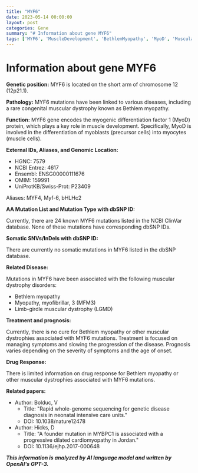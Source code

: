 ```yaml
---
title: "MYF6"
date: 2023-05-14 00:00:00
layout: post
categories: Gene
summary: "# Information about gene MYF6"
tags: ['MYF6', 'MuscleDevelopment', 'BethlemMyopathy', 'MyoD', 'MuscularDystrophy', 'Treatment', 'Prognosis', 'GeneticMutation']
---
```


# Information about gene MYF6

**Genetic position:** MYF6 is located on the short arm of chromosome 12 (12p21.1).

**Pathology:** MYF6 mutations have been linked to various diseases, including a rare congenital muscular dystrophy known as Bethlem myopathy.

**Function:** MYF6 gene encodes the myogenic differentiation factor 1 (MyoD) protein, which plays a key role in muscle development. Specifically, MyoD is involved in the differentiation of myoblasts (precursor cells) into myocytes (muscle cells).

**External IDs, Aliases, and Genomic Location:**

- HGNC: 7579
- NCBI Entrez: 4617
- Ensembl: ENSG00000111676
- OMIM: 159991
- UniProtKB/Swiss-Prot: P23409

Aliases: MYF4, Myf-6, bHLHc2

**AA Mutation List and Mutation Type with dbSNP ID:**

Currently, there are 24 known MYF6 mutations listed in the NCBI ClinVar database. None of these mutations have corresponding dbSNP IDs. 

**Somatic SNVs/InDels with dbSNP ID:**

There are currently no somatic mutations in MYF6 listed in the dbSNP database.

**Related Disease:**

Mutations in MYF6 have been associated with the following muscular dystrophy disorders:

- Bethlem myopathy
- Myopathy, myofibrillar, 3 (MFM3)
- Limb-girdle muscular dystrophy (LGMD)

**Treatment and prognosis:**

Currently, there is no cure for Bethlem myopathy or other muscular dystrophies associated with MYF6 mutations. Treatment is focused on managing symptoms and slowing the progression of the disease. Prognosis varies depending on the severity of symptoms and the age of onset.

**Drug Response:**

There is limited information on drug response for Bethlem myopathy or other muscular dystrophies associated with MYF6 mutations.

**Related papers:**

- Author: Bolduc, V
  - Title: "Rapid whole-genome sequencing for genetic disease diagnosis in neonatal intensive care units."
  - DOI: 10.1038/nature12478
- Author: Hicks, D
  - Title: "A founder mutation in MYBPC1 is associated with a progressive dilated cardiomyopathy in Jordan."
  - DOI: 10.1136/ejhp.2017-000648

**_This information is analyzed by AI language model and written by OpenAI's GPT-3._**